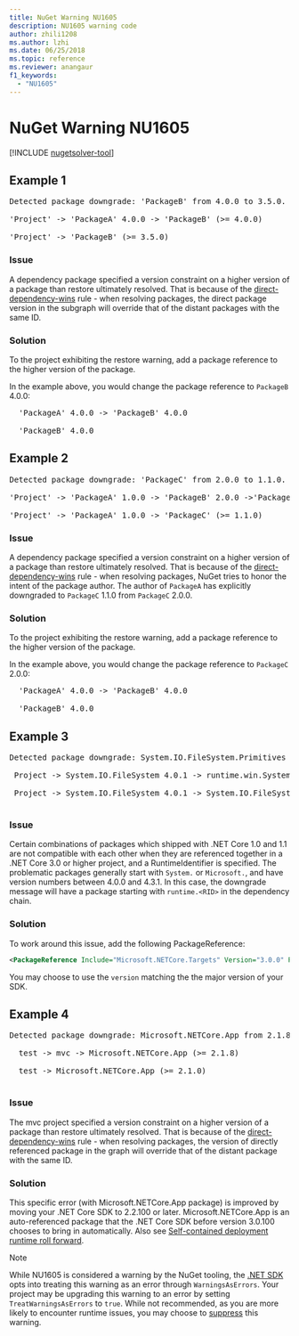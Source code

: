 ```yaml
---
title: NuGet Warning NU1605
description: NU1605 warning code
author: zhili1208
ms.author: lzhi
ms.date: 06/25/2018
ms.topic: reference
ms.reviewer: anangaur
f1_keywords: 
  - "NU1605"
---
```


# NuGet Warning NU1605

[!INCLUDE [nugetsolver-tool](../../includes/nugetsolver-tool.md)]

## Example 1

<pre>Detected package downgrade: 'PackageB' from 4.0.0 to 3.5.0. Reference the package directly from the project to select a different version.<br/>  
'Project' -> 'PackageA' 4.0.0 -> 'PackageB' (>= 4.0.0)<br/>  
'Project' -> 'PackageB' (>= 3.5.0)</pre>

### Issue

A dependency package specified a version constraint on a higher version of a package than restore ultimately resolved. That is because of the [direct-dependency-wins](../../concepts/dependency-resolution.md#direct-dependency-wins) rule - when resolving packages, the direct package version in the subgraph will override that of the distant packages with the same ID.

### Solution

To the project exhibiting the restore warning, add a package reference to the higher version of the package.

In the example above, you would change the package reference to `PackageB` 4.0.0:

<pre>
  'PackageA' 4.0.0 -> 'PackageB' 4.0.0<br/>
  'PackageB' 4.0.0
</pre>

## Example 2

<pre>Detected package downgrade: 'PackageC' from 2.0.0 to 1.1.0. Reference the package directly from the project to select a different version.<br/>  
'Project' -> 'PackageA' 1.0.0 -> 'PackageB' 2.0.0 ->'PackageC' (>= 2.0.0)<br/>  
'Project' -> 'PackageA' 1.0.0 -> 'PackageC' (>= 1.1.0)</pre>

### Issue

A dependency package specified a version constraint on a higher version of a package than restore ultimately resolved. That is because of the [direct-dependency-wins](../../concepts/dependency-resolution.md#direct-dependency-wins) rule - when resolving packages, NuGet tries to honor the intent of the package author.
The author of `PackageA` has explicitly downgraded to `PackageC` 1.1.0 from `PackageC` 2.0.0.

### Solution

To the project exhibiting the restore warning, add a package reference to the higher version of the package.

In the example above, you would change the package reference to `PackageC` 2.0.0:

<pre>
  'PackageA' 4.0.0 -> 'PackageB' 4.0.0<br/>
  'PackageB' 4.0.0
</pre>

## Example 3

<pre>
Detected package downgrade: System.IO.FileSystem.Primitives from 4.3.0 to 4.0.1. Reference the package directly from the project to select a different version.</br>
 Project -> System.IO.FileSystem 4.0.1 -> runtime.win.System.IO.FileSystem 4.3.0 -> System.IO.FileSystem.Primitives (>= 4.3.0)</br>
 Project -> System.IO.FileSystem 4.0.1 -> System.IO.FileSystem.Primitives (>= 4.0.1)</br>
</pre>

### Issue

Certain combinations of packages which shipped with .NET Core 1.0 and 1.1 are not compatible with each other when they are referenced together in a .NET Core 3.0 or higher project, and a RuntimeIdentifier is specified.  The problematic packages generally start with `System.` or `Microsoft.`, and have version numbers between 4.0.0 and 4.3.1.  In this case, the downgrade message will have a package starting with `runtime.<RID>` in the dependency chain.

### Solution

To work around this issue, add the following PackageReference:

```xml
<PackageReference Include="Microsoft.NETCore.Targets" Version="3.0.0" PrivateAssets="all" />
```

You may choose to use the `version` matching the the major version of your SDK.

## Example 4

<pre>Detected package downgrade: Microsoft.NETCore.App from 2.1.8 to 2.1.0. Reference the package directly from the project to select a different version.<br/>
  test -> mvc -> Microsoft.NETCore.App (>= 2.1.8)<br/>
  test -> Microsoft.NETCore.App (>= 2.1.0)<br/>
</pre>

### Issue

The mvc project specified a version constraint on a higher version of a package than restore ultimately resolved. That is because of the [direct-dependency-wins](../../concepts/dependency-resolution.md#direct-dependency-wins) rule - when resolving packages, the version of directly referenced package in the graph will override that of the distant package with the same ID.

### Solution

This specific error (with Microsoft.NETCore.App package) is improved by moving your .NET Core SDK to 2.2.100 or later. Microsoft.NETCore.App is an auto-referenced package that the .NET Core SDK before version 3.0.100 chooses to bring in automatically. Also see [Self-contained deployment runtime roll forward](/dotnet/core/deploying/runtime-patch-selection).

> [!NOTE]
> While NU1605 is considered a warning by the NuGet tooling, the [.NET SDK](/dotnet/core/sdk) opts into treating this warning as an error through `WarningsAsErrors`.
> Your project may be upgrading this warning to an error by setting `TreatWarningsAsErrors` to `true`.
> While not recommended, as you are more likely to encounter runtime issues, you may choose to [suppress](../../consume-packages/Package-References-in-Project-Files.md#suppressing-nuget-warnings) this warning.

